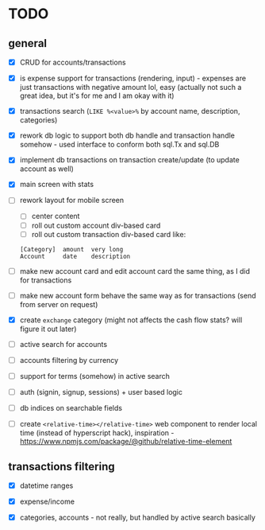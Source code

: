 # TODO

## general
- [x] CRUD for accounts/transactions 
- [x] is expense support for transactions (rendering, input) - expenses are just transactions with negative amount lol, easy (actually not such a great idea, but it's for me and I am okay with it)
- [x] transactions search (`LIKE %<value>%` by account name, description, categories)
- [x] rework db logic to support both db handle and transaction handle somehow - used interface to conform both sql.Tx and sql.DB
- [x] implement db transactions on transaction create/update (to update account as well) 
- [x] main screen with stats
- [ ] rework layout for mobile screen
    - [ ] center content
    - [ ] roll out custom account div-based card
    - [ ] roll out custom transaction div-based card like:
    
    ```
    [Category]  amount  very long
    Account     date    description
    ```
- [ ] make new account card and edit account card the same thing, as I did for transactions
- [ ] make new account form behave the same way as for transactions (send from server on request)

- [x] create `exchange` category (might not affects the cash flow stats? will figure it out later)
- [ ] active search for accounts
- [ ] accounts filtering by currency
- [ ] support for terms (somehow) in active search
- [ ] auth (signin, signup, sessions) + user based logic
- [ ] db indices on searchable fields
- [ ] create `<relative-time></relative-time>` web component to render local time (instead of hyperscript hack), inspiration - https://www.npmjs.com/package/@github/relative-time-element

## transactions filtering
- [x] datetime ranges
- [x] expense/income 
- [x] categories, accounts - not really, but handled by active search basically





